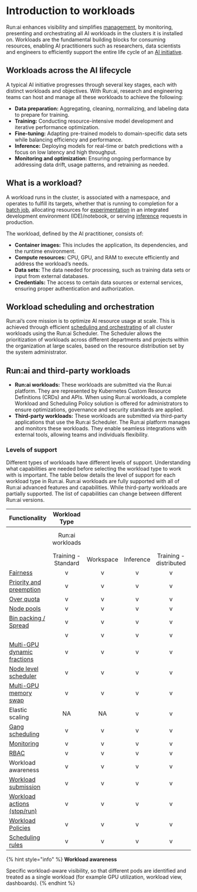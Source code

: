 # Introduction to workloads

Run:ai enhances visibility and simplifies [management](../docs/overviews/managing-workloads.md), by monitoring, presenting and orchestrating all AI workloads in the clusters it is installed on. Workloads are the fundamental building blocks for consuming resources, enabling AI practitioners such as researchers, data scientists and engineers to efficiently support the entire life cycle of an [AI initiative](../platform-admin/aiinitiatives/overview.md).

## Workloads across the AI lifecycle

A typical AI initiative progresses through several key stages, each with distinct workloads and objectives. With Run:ai, research and engineering teams can host and manage all these workloads to achieve the following:

* **Data preparation:** Aggregating, cleaning, normalizing, and labeling data to prepare for training.
* **Training:** Conducting resource-intensive model development and iterative performance optimization.
* **Fine-tuning:** Adapting pre-trained models to domain-specific data sets while balancing efficiency and performance.
* **Inference:** Deploying models for real-time or batch predictions with a focus on low latency and high throughput.
* **Monitoring and optimization:** Ensuring ongoing performance by addressing data drift, usage patterns, and retraining as needed.

## What is a workload?

A workload runs in the cluster, is associated with a namespace, and operates to fulfill its targets, whether that is running to completion for a [batch job](workload-types.md#training-scaling-resources-for-model-development), allocating resources for [experimentation](workload-types.md#workspaces-the-experimentation-phase) in an integrated development environment (IDE)/notebook, or serving [inference](workload-types.md#inference-deploying-and-serving-models) requests in production.

The workload, defined by the AI practitioner, consists of:

* **Container images:** This includes the application, its dependencies, and the runtime environment.
* **Compute resources:** CPU, GPU, and RAM to execute efficiently and address the workload’s needs.
* **Data sets:** The data needed for processing, such as training data sets or input from external databases.
* **Credentials:** The access to certain data sources or external services, ensuring proper authentication and authorization.

## Workload scheduling and orchestration

Run:ai’s core mission is to optimize AI resource usage at scale. This is achieved through efficient [scheduling and orchestrating](../Researcher/scheduling/the-runai-scheduler.md) of all cluster workloads using the Run:ai Scheduler. The Scheduler allows the prioritization of workloads across different departments and projects within the organization at large scales, based on the resource distribution set by the system administrator.

## Run:ai and third-party workloads

* **Run:ai workloads:** These workloads are submitted via the Run:ai platform. They are represented by Kubernetes Custom Resource Definitions (CRDs) and APIs. When using Run:ai workloads, a complete Workload and Scheduling Policy solution is offered for administrators to ensure optimizations, governance and security standards are applied.
* **Third-party workloads:** These workloads are submitted via third-party applications that use the Run:ai Scheduler. The Run:ai platform manages and monitors these workloads. They enable seamless integrations with external tools, allowing teams and individuals flexibility.

### Levels of support

Different types of workloads have different levels of support. Understanding what capabilities are needed before selecting the workload type to work with is important. The table below details the level of support for each workload type in Run:ai. Run:ai workloads are fully supported with all of Run:ai advanced features and capabilities. While third-party workloads are partially supported. The list of capabilities can change between different Run:ai versions.

| Functionality                                                                                                                                                |    Workload Type    |           |           |                        |                       |
| ------------------------------------------------------------------------------------------------------------------------------------------------------------ | :-----------------: | :-------: | :-------: | :--------------------: | --------------------- |
|                                                                                                                                                              |   Run:ai workloads  |           |           |                        | Third-party workloads |
|                                                                                                                                                              | Training - Standard | Workspace | Inference | Training - distributed |                       |
| [Fairness](../scheduling-and-resource-optimization/scheduling/runai-scheduler-concepts-and-principles.md#fairness-fair-resource-distribution)                |          v          |     v     |     v     |            v           | v                     |
| [Priority and preemption](../scheduling-and-resource-optimization/scheduling/runai-scheduler-concepts-and-principles.md#priority-and-preemption)             |          v          |     v     |     v     |            v           | v                     |
| [Over quota](../scheduling-and-resource-optimization/scheduling/runai-scheduler-concepts-and-principles.md#over-quota)                                       |          v          |     v     |     v     |            v           | v                     |
| [Node pools](../manage-ai-initiatives/managing-your-resources/node-pools.md)                                                                                 |          v          |     v     |     v     |            v           | v                     |
| [Bin packing / Spread](../scheduling-and-resource-optimization/scheduling/runai-scheduler-concepts-and-principles.md#placement-strategy-bin-pack-and-spread) |          v          |     v     |     v     |            v           | v                     |
|                                                                                                                                                              |          v          |     v     |     v     |            v           | v                     |
| [Multi-GPU dynamic fractions](../scheduling-and-resource-optimization/resource-optimization/dynamic-gpu-fractions.md)                                        |          v          |     v     |     v     |            v           | v                     |
| [Node level scheduler](../scheduling-and-resource-optimization/resource-optimization/node-level-scheduler.md)                                                |          v          |     v     |     v     |            v           | v                     |
| [Multi-GPU memory swap](../scheduling-and-resource-optimization/resource-optimization/gpu-memory-swap.md)                                                    |          v          |     v     |     v     |            v           | v                     |
| Elastic scaling                                                                                                                                              |          NA         |     NA    |     v     |            v           | v                     |
| [Gang scheduling](../scheduling-and-resource-optimization/scheduling/runai-scheduler-concepts-and-principles.md#gang-scheduling)                             |          v          |     v     |     v     |            v           | v                     |
| [Monitoring](../infrastructure-procedures/runai-system-monitoring.md)                                                                                        |          v          |     v     |     v     |            v           | v                     |
| [RBAC](../authentication-and-authorization/authentication-and-authorization.md#role-based-access-control-rbac-in-run-ai)                                     |          v          |     v     |     v     |            v           |                       |
| Workload awareness                                                                                                                                           |          v          |     v     |     v     |            v           |                       |
| [Workload submission](workloads.md)                                                                                                                          |          v          |     v     |     v     |            v           |                       |
| [Workload actions (stop/run)](workloads.md)                                                                                                                  |          v          |     v     |     v     |            v           |                       |
| [Workload Policies](../policies/workload-policies.md)                                                                                                        |          v          |     v     |     v     |            v           |                       |
| [Scheduling rules](../policies/scheduling-rules.md)                                                                                                          |          v          |     v     |     v     |            v           |                       |

{% hint style="info" %}
**Workload awareness**

Specific workload-aware visibility, so that different pods are identified and treated as a single workload (for example GPU utilization, workload view, dashboards).
{% endhint %}
